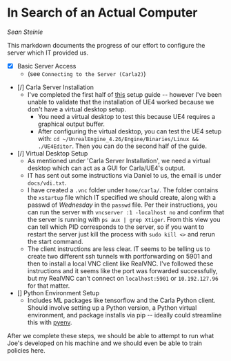 # In Search of an Actual Computer
*Sean Steinle*

This markdown documents the progress of our effort to configure the server which IT provided us.

- [X] Basic Server Access
    - (see `Connecting to the Server (Carla2)`)
- [/] Carla Server Installation
    - I've completed the first half of [this](https://carla.readthedocs.io/en/latest/build_linux/) setup guide -- however I've been unable to validate that the installation of UE4 worked because we don't have a virtual desktop setup.
        - You need a virtual desktop to test this because UE4 requires a graphical output buffer.
        - After configuring the virtual desktop, you can test the UE4 setup with: `cd ~/UnrealEngine_4.26/Engine/Binaries/Linux && ./UE4Editor`. Then you can do the second half of the guide.
- [/] Virtual Desktop Setup
    - As mentioned under 'Carla Server Installation', we need a virtual desktop which can act as a GUI for Carla/UE4's output.
    - IT has sent out some instructions via Daniel to us, the email is under `docs/vdi.txt`.
    - I have created a `.vnc` folder under `home/carla/`. The folder contains the `xstartup` file which IT specified we should create, along with a passwd of *Wednesday* in the `passwd` file. Per their instructions, you can run the server with `vncserver :1 -localhost no` and confirm that the server is running with `ps aux | grep Xtiger`. From this view you can tell which PID corresponds to the server, so if you want to restart the server just kill the process with `sudo kill <>` and rerun the start command.
    - The client instructions are less clear. IT seems to be telling us to create two different ssh tunnels with portforwarding on 5901 and then to install a local VNC client like RealVNC. I've followed these instructions and it seems like the port was forwarded successfully, but my RealVNC can't connect on `localhost:5901` or `10.192.127.96` for that matter.
- [] Python Environment Setup
    - Includes ML packages like tensorflow and the Carla Python client. Should involve setting up a Python version, a Python virtual environment, and package installs via pip -- ideally could streamline this with [pyenv](https://github.com/pyenv/pyenv).

After we complete these steps, we should be able to attempt to run what Joe's developed on his machine and we should even be able to train policies here.